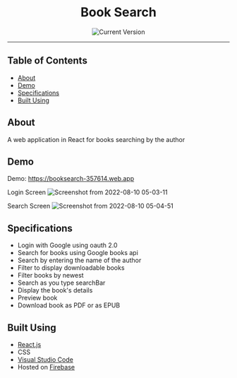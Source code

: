 <h1 align="center">Book Search</h1>

<div align="center">
  
  ![Current Version](https://img.shields.io/badge/version-v1.0-blue)

</div>

---

## Table of Contents
+ [About](#about)
+ [Demo](#demo)
+ [Specifications](#specs)
+ [Built Using](#built_using)

## About <a name = "about"></a>
A web application in React for books searching by the author

## Demo <a name = "demo"></a>

Demo: https://booksearch-357614.web.app

Login Screen
![Screenshot from 2022-08-10 05-03-11](https://user-images.githubusercontent.com/34037921/183901157-76d888b7-e456-494c-a532-dedc90bdf7d7.png)

Search Screen
![Screenshot from 2022-08-10 05-04-51](https://user-images.githubusercontent.com/34037921/183907214-374cab74-14e9-47f1-921d-f9a4a4ca09bb.png)


## Specifications <a name = "specs"></a>

- Login with Google using oauth 2.0
- Search for books using Google books api
- Search by entering the name of the author
- Filter to display downloadable books
- Filter books by newest
- Search as you type searchBar
- Display the book's details
- Preview book
- Download book as PDF or as EPUB

## Built Using <a name = "built_using"></a>
+ [React.js](https://reactjs.org/)
+ CSS
+ [Visual Studio Code](https://code.visualstudio.com/)
+ Hosted on [Firebase](https://firebase.google.com/)
